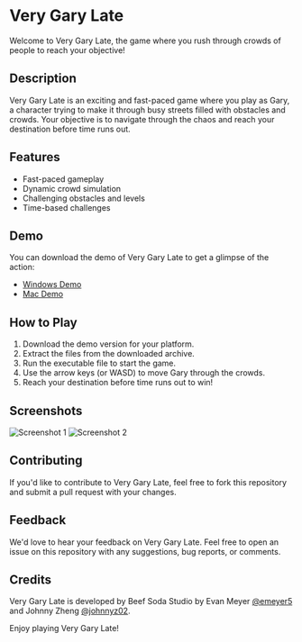 # Very Gary Late

Welcome to Very Gary Late, the game where you rush through crowds of people to reach your objective! 

## Description
Very Gary Late is an exciting and fast-paced game where you play as Gary, a character trying to make it through busy streets filled with obstacles and crowds. Your objective is to navigate through the chaos and reach your destination before time runs out.

## Features
- Fast-paced gameplay
- Dynamic crowd simulation
- Challenging obstacles and levels
- Time-based challenges

## Demo
You can download the demo of Very Gary Late to get a glimpse of the action:
- [Windows Demo](https://github.com/emeyer5/VeryGaryLate/tree/main/build/WindowsBuild)
- [Mac Demo](https://github.com/emeyer5/VeryGaryLate/tree/main/build/VGLMacBuild.app/Contents)

## How to Play
1. Download the demo version for your platform.
2. Extract the files from the downloaded archive.
3. Run the executable file to start the game.
4. Use the arrow keys (or WASD) to move Gary through the crowds.
5. Reach your destination before time runs out to win!

## Screenshots
![Screenshot 1](screenshots/screenshot1.png)
![Screenshot 2](screenshots/screenshot2.png)

## Contributing
If you'd like to contribute to Very Gary Late, feel free to fork this repository and submit a pull request with your changes.

## Feedback
We'd love to hear your feedback on Very Gary Late. Feel free to open an issue on this repository with any suggestions, bug reports, or comments.

## Credits
Very Gary Late is developed by Beef Soda Studio by Evan Meyer [@emeyer5](https://github.com/emeyer5) and Johnny Zheng [@johnnyz02](https://github.com/JohnnyZ02).


Enjoy playing Very Gary Late!
